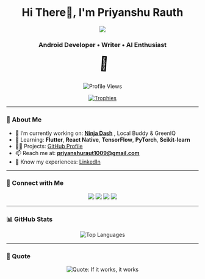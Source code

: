 <h1 align="center">Hi There👋, I'm Priyanshu Rauth</h1>

<p align="center">
  <img src="https://readme-typing-svg.herokuapp.com?font=Fira+Code&size=25&pause=1000&center=true&vCenter=true&width=600&lines=Android+Developer;AI+Enthusiast;Open+Source+Contributor;Writer+%7C+Tech+Thinker;Welcome+to+my+GitHub+Profile!">
</p>

<h3 align="center">Android Developer • Writer • AI Enthusiast</h3>

<p align="center">
  <svg width="60" height="60" viewBox="0 0 100 100">
    <text x="50%" y="50%" dominant-baseline="middle" text-anchor="middle" font-size="60">
      👀
    </text>
    <animateTransform attributeName="transform" type="rotate"
      from="0 50 50" to="360 50 50"
      dur="3s" repeatCount="indefinite"/>
  </svg>
</p>



<p align="center">
  <img src="https://komarev.com/ghpvc/?username=priyanshuraut&label=Profile%20views&color=blueviolet&style=flat" alt="Profile Views"/>
</p>

<p align="center">
  <a href="https://github.com/ryo-ma/github-profile-trophy">
    <img src="https://github-profile-trophy.vercel.app/?username=priyanshuraut&theme=onedark&no-frame=true&margin-w=10&row=2&column=3" alt="Trophies" />
  </a>
</p>

---

### 🚀 About Me
- 🔭 I’m currently working on: [**Ninja Dash**](https://github.com/PriyanshuRaut/Ninja_Dash_Game)  , Local Buddy & GreenIQ
- 🌱 Learning: **Flutter**, **React Native**, **TensorFlow**, **PyTorch**, **Scikit-learn**  
- 👨‍💻 Projects: [GitHub Profile](https://github.com/PriyanshuRaut)  
- 📫 Reach me at: **priyanshuraut1009@gmail.com**  
- 📄 Know my experiences: [LinkedIn](https://www.linkedin.com/in/priyanshu-rauth-380489314/)  

---

### 🤝 Connect with Me
<p align="center">
  <a href="https://twitter.com/rautmasters" target="blank"><img src="https://img.shields.io/badge/Twitter-1DA1F2?style=for-the-badge&logo=twitter&logoColor=white"/></a>
  <a href="https://linkedin.com/in/priyanshu-rauth-380489314" target="blank"><img src="https://img.shields.io/badge/LinkedIn-0A66C2?style=for-the-badge&logo=linkedin&logoColor=white"/></a>
  <a href="https://www.youtube.com/c/programcoder6940" target="blank"><img src="https://img.shields.io/badge/YouTube-FF0000?style=for-the-badge&logo=youtube&logoColor=white"/></a>
  <a href="https://www.leetcode.com/rxd7xigf82" target="blank"><img src="https://img.shields.io/badge/LeetCode-FFA116?style=for-the-badge&logo=leetcode&logoColor=black"/></a>
</p>

---

### 📊 GitHub Stats

<p align="center">
  <img src="https://github-readme-stats.vercel.app/api/top-langs?username=priyanshuraut&show_icons=true&locale=en&layout=compact&theme=tokyonight" alt="Top Languages" />
</p>

---

### 💬 Quote

<p align="center">
  <img src="https://readme-typing-svg.demolab.com?font=Fira+Code&weight=500&pause=1000&color=38BDF8&center=true&vCenter=true&width=435&lines=If+It+Works%2C+It+Works" alt="Quote: If it works, it works" />
</p>
